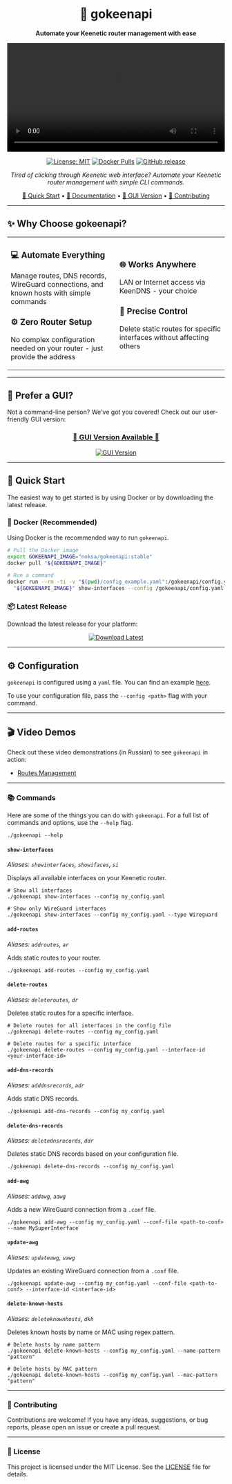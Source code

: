 <div align="center">

# 🚀 gokeenapi

**Automate your Keenetic router management with ease**

<p align="center">
  <video src="https://github.com/user-attachments/assets/404e89cc-4675-42c4-ae93-4a0955b06348" width="100%"></video>
</p>

[![License: MIT](https://img.shields.io/badge/License-MIT-yellow.svg)](https://opensource.org/licenses/MIT)
[![Docker Pulls](https://img.shields.io/docker/pulls/noksa/gokeenapi)](https://hub.docker.com/r/noksa/gokeenapi)
[![GitHub release](https://img.shields.io/github/release/Noksa/gokeenapi.svg)](https://github.com/Noksa/gokeenapi/releases)

*Tired of clicking through Keenetic web interface? Automate your Keenetic router management with simple CLI commands.*

[🚀 Quick Start](#-quick-start) • [📖 Documentation](#-commands) • [🎨 GUI Version](https://github.com/Noksa/gokeenapiui) • [🤝 Contributing](#-contributing)

</div>

---

## ✨ Why Choose gokeenapi?

<table>
<tr>
<td width="50%">

### 💻 **Automate Everything**
Manage routes, DNS records, WireGuard connections, and known hosts with simple commands

### ⚙️ **Zero Router Setup**
No complex configuration needed on your router - just provide the address

</td>
<td width="50%">

### 🌐 **Works Anywhere**
LAN or Internet access via KeenDNS - your choice

### 🎯 **Precise Control**
Delete static routes for specific interfaces without affecting others

</td>
</tr>
</table>

---

## 🎨 Prefer a GUI?

Not a command-line person? We've got you covered! Check out our user-friendly GUI version:

<div align="center">

### [🎨 **GUI Version Available** 🚀](https://github.com/Noksa/gokeenapiui)

[![GUI Version](https://img.shields.io/badge/🎨_Try_GUI_Version-Click_Here-brightgreen?style=for-the-badge&logo=github)](https://github.com/Noksa/gokeenapiui)

</div>

---

## 🚀 Quick Start

The easiest way to get started is by using Docker or by downloading the latest release.

### 🐳 Docker (Recommended)

Using Docker is the recommended way to run `gokeenapi`.

```bash
# Pull the Docker image
export GOKEENAPI_IMAGE="noksa/gokeenapi:stable"
docker pull "${GOKEENAPI_IMAGE}"

# Run a command
docker run --rm -ti -v "$(pwd)/config_example.yaml":/gokeenapi/config.yaml \
  "${GOKEENAPI_IMAGE}" show-interfaces --config /gokeenapi/config.yaml
```

### 📦 Latest Release

Download the latest release for your platform:

<div align="center">

[![Download Latest](https://img.shields.io/badge/📦_Download-Latest_Release-green?style=for-the-badge)](https://github.com/Noksa/gokeenapi/releases)

</div>

---

## ⚙️ Configuration

`gokeenapi` is configured using a `yaml` file. You can find an example [here](https://github.com/Noksa/gokeenapi/blob/main/config_example.yaml).

To use your configuration file, pass the `--config <path>` flag with your command.

---

## 🎬 Video Demos

Check out these video demonstrations (in Russian) to see `gokeenapi` in action:

*   [Routes Management](https://www.youtube.com/watch?v=lKX74btFypY)

---

### 📚 Commands

Here are some of the things you can do with `gokeenapi`. For a full list of commands and options, use the `--help` flag.

```shell
./gokeenapi --help
```

#### `show-interfaces`

*Aliases: `showinterfaces`, `showifaces`, `si`*

Displays all available interfaces on your Keenetic router.

```shell
# Show all interfaces
./gokeenapi show-interfaces --config my_config.yaml

# Show only WireGuard interfaces
./gokeenapi show-interfaces --config my_config.yaml --type Wireguard
```

#### `add-routes`

*Aliases: `addroutes`, `ar`*

Adds static routes to your router.

```shell
./gokeenapi add-routes --config my_config.yaml
```

#### `delete-routes`

*Aliases: `deleteroutes`, `dr`*

Deletes static routes for a specific interface.

```shell
# Delete routes for all interfaces in the config file
./gokeenapi delete-routes --config my_config.yaml

# Delete routes for a specific interface
./gokeenapi delete-routes --config my_config.yaml --interface-id <your-interface-id>
```

#### `add-dns-records`

*Aliases: `adddnsrecords`, `adr`*

Adds static DNS records.

```shell
./gokeenapi add-dns-records --config my_config.yaml
```

#### `delete-dns-records`

*Aliases: `deletednsrecords`, `ddr`*

Deletes static DNS records based on your configuration file.

```shell
./gokeenapi delete-dns-records --config my_config.yaml
```

#### `add-awg`

*Aliases: `addawg`, `aawg`*

Adds a new WireGuard connection from a `.conf` file.

```shell
./gokeenapi add-awg --config my_config.yaml --conf-file <path-to-conf> --name MySuperInterface
```

#### `update-awg`

*Aliases: `updateawg`, `uawg`*

Updates an existing WireGuard connection from a `.conf` file.

```shell
./gokeenapi update-awg --config my_config.yaml --conf-file <path-to-conf> --interface-id <interface-id>
```

#### `delete-known-hosts`

*Aliases: `deleteknownhosts`, `dkh`*

Deletes known hosts by name or MAC using regex pattern.

```shell
# Delete hosts by name pattern
./gokeenapi delete-known-hosts --config my_config.yaml --name-pattern "pattern"

# Delete hosts by MAC pattern
./gokeenapi delete-known-hosts --config my_config.yaml --mac-pattern "pattern"
```

---

### 🤝 Contributing

Contributions are welcome! If you have any ideas, suggestions, or bug reports, please open an issue or create a pull request.

---

### 📄 License

This project is licensed under the MIT License. See the [LICENSE](LICENSE) file for details.
